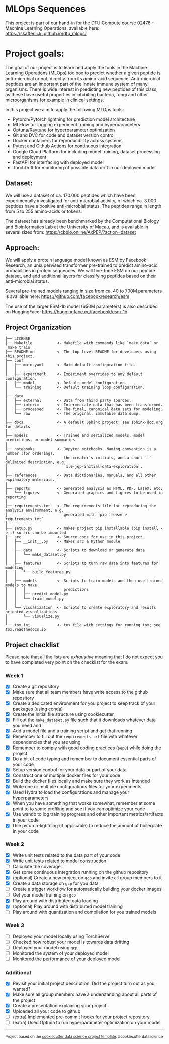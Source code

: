 MLOps Sequences
==============================

This project is part of our hand-in for the DTU Compute course 02476 - Machine Learning Operations, available here:
https://skaftenicki.github.io/dtu_mlops/

# Project goals:
The goal of our project is to learn and apply the tools in the Machine Learning Operations (MLOps) toolbox to predict whether a given peptide is anti-microbial or not, directly from its amino-acid sequence. Anti-microbial peptides are an important part of the innate immune system of many organisms. There is wide interest in predicting new peptides of this class, as these have useful properties in inhibiting bacteria, fungi and other microorganisms for example in clinical settings. 

In this project we aim to apply the following MLOps tools:
- Pytorch/Pytorch lightning for prediction model architecture
- MLFlow for logging experiment training and hyperparameters
- Optuna/Raytune for hyperparameter optimization
- Git and DVC for code and dataset version control
- Docker containers for reproducibility across systems
- Pytest and Github Actions for continuous integration
- Google Cloud Platform for including model training, dataset processing and deployment
- FastAPI for interfacing with deployed model
- TorchDrift for monitoring of possible data drift in our deployed model

## Dataset:
We will use a dataset of ca. 170.000 peptides which have been experimentally investigated for anti-microbial activity, of which ca. 3.000 peptides have a positive anti-microbial status. The peptides range in length from 5 to 255 amino-acids or tokens.

The dataset has already been benchmarked by the Computational Biology and Bioinformatics Lab at the University of Macau, and is available in several sizes from: 
https://cbbio.online/AxPEP/?action=dataset

## Approach:
We will apply a protein language model known as ESM by Facebook Research, an unsupervised transformer pre-trained to predict amino-acid probabilities in protein sequences. We will fine-tune ESM on our peptide dataset, and add additional layers for classifying peptides based on their anti-microbial status.

Several pre-trained models ranging in size from ca. 40 to 700M parameters is available here:
https://github.com/facebookresearch/esm

The use of the larger ESM-1b model (650M parameters) is also described on HuggingFace:
https://huggingface.co/facebook/esm-1b


Project Organization
------------

    ├── LICENSE
    ├── Makefile           <- Makefile with commands like `make data` or `make train`
    ├── README.md          <- The top-level README for developers using this project.
    ├── conf
    │   ├── main.yaml      <- Main default configuration file.
    │   │
    │   ├── experiment     <- Experiment overrides to any default configuration.
    │   ├── model          <- Default model configuration.
    │   └── training       <- Default training loop configuration.
    │
    ├── data
    │   ├── external       <- Data from third party sources.
    │   ├── interim        <- Intermediate data that has been transformed.
    │   ├── processed      <- The final, canonical data sets for modeling.
    │   └── raw            <- The original, immutable data dump.
    │
    ├── docs               <- A default Sphinx project; see sphinx-doc.org for details
    │
    ├── models             <- Trained and serialized models, model predictions, or model summaries
    │
    ├── notebooks          <- Jupyter notebooks. Naming convention is a number (for ordering),
    │                         the creator's initials, and a short `-` delimited description, e.g.
    │                         `1.0-jqp-initial-data-exploration`.
    │
    ├── references         <- Data dictionaries, manuals, and all other explanatory materials.
    │
    ├── reports            <- Generated analysis as HTML, PDF, LaTeX, etc.
    │   └── figures        <- Generated graphics and figures to be used in reporting
    │
    ├── requirements.txt   <- The requirements file for reproducing the analysis environment, e.g.
    │                         generated with `pip freeze > requirements.txt`
    │
    ├── setup.py           <- makes project pip installable (pip install -e .) so src can be imported
    ├── src                <- Source code for use in this project.
    │   ├── __init__.py    <- Makes src a Python module
    │   │
    │   ├── data           <- Scripts to download or generate data
    │   │   └── make_dataset.py
    │   │
    │   ├── features       <- Scripts to turn raw data into features for modeling
    │   │   └── build_features.py
    │   │
    │   ├── models         <- Scripts to train models and then use trained models to make
    │   │   │                 predictions
    │   │   ├── predict_model.py
    │   │   └── train_model.py
    │   │
    │   └── visualization  <- Scripts to create exploratory and results oriented visualizations
    │       └── visualize.py
    │
    └── tox.ini            <- tox file with settings for running tox; see tox.readthedocs.io


## Project checklist

Please note that all the lists are *exhaustive* meaning that I do not expect you to have completed very
point on the checklist for the exam.

### Week 1

- [X] Create a git repository
- [X] Make sure that all team members have write access to the github repository
- [X] Create a dedicated environment for you project to keep track of your packages (using conda)
- [X] Create the initial file structure using cookiecutter
- [X] Fill out the `make_dataset.py` file such that it downloads whatever data you need and 
- [X] Add a model file and a training script and get that running
- [X] Remember to fill out the `requirements.txt` file with whatever dependencies that you are using
- [X] Remember to comply with good coding practices (`pep8`) while doing the project
- [X] Do a bit of code typing and remember to document essential parts of your code
- [X] Setup version control for your data or part of your data
- [X] Construct one or multiple docker files for your code
- [X] Build the docker files locally and make sure they work as intended
- [X] Write one or multiple configurations files for your experiments
- [X] Used Hydra to load the configurations and manage your hyperparameters
- [X] When you have something that works somewhat, remember at some point to to some profiling and see if you can optimize your code
- [X] Use wandb to log training progress and other important metrics/artifacts in your code
- [X] Use pytorch-lightning (if applicable) to reduce the amount of boilerplate in your code

### Week 2

- [X] Write unit tests related to the data part of your code
- [X] Write unit tests related to model construction
- [ ] Calculate the coverage.
- [X] Get some continuous integration running on the github repository
- [X] (optional) Create a new project on `gcp` and invite all group members to it
- [X] Create a data storage on `gcp` for you data
- [ ] Create a trigger workflow for automatically building your docker images
- [ ] Get your model training on `gcp`
- [X] Play around with distributed data loading
- [X] (optional) Play around with distributed model training
- [ ] Play around with quantization and compilation for you trained models

### Week 3

- [ ] Deployed your model locally using TorchServe
- [ ] Checked how robust your model is towards data drifting
- [ ] Deployed your model using `gcp`
- [ ] Monitored the system of your deployed model
- [ ] Monitored the performance of your deployed model

### Additional

- [X] Revisit your initial project description. Did the project turn out as you wanted?
- [X] Make sure all group members have a understanding about all parts of the project
- [X] Create a presentation explaining your project
- [X] Uploaded all your code to github
- [ ] (extra) Implemented pre-commit hooks for your project repository
- [ ] (extra) Used Optuna to run hyperparameter optimization on your model

--------

<p><small>Project based on the <a target="_blank" href="https://drivendata.github.io/cookiecutter-data-science/">cookiecutter data science project template</a>. #cookiecutterdatascience</small></p>
